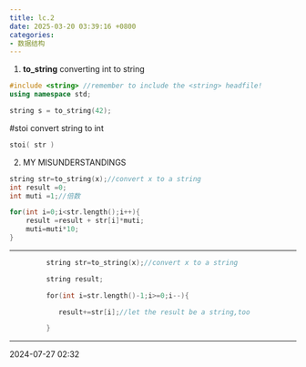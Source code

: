 ```yaml
---
title: lc.2
date: 2025-03-20 03:39:16 +0800
categories:
- 数据结构
---
```


1. **to_string** converting int to string

```cpp
#include <string> //remember to include the <string> headfile!
using namespace std;

string s = to_string(42);
```

  \#stoi convert string to int
```cpp
stoi( str )
```

2. MY MISUNDERSTANDINGS
```cpp
string str=to_string(x);//convert x to a string 
int result =0; 
int muti =1;//倍数 

for(int i=0;i<str.length();i++){ 
	result =result + str[i]*muti; 
	muti=muti*10;
}
```

---
```cpp
         string str=to_string(x);//convert x to a string

         string result;

         for(int i=str.length()-1;i>=0;i--){

            result+=str[i];//let the result be a string,too

         }

```

---
2024-07-27 02:32